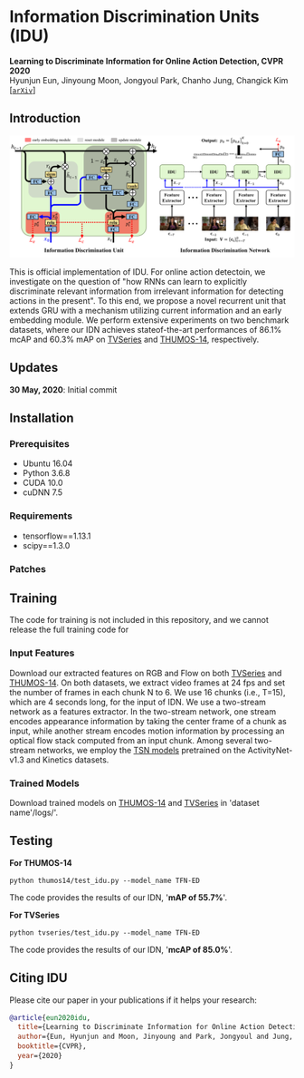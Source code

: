 # Information Discrimination Units (IDU)
**Learning to Discriminate Information for Online Action Detection, CVPR 2020**  
Hyunjun Eun, Jinyoung Moon, Jongyoul Park, Chanho Jung, Changick Kim  
[[`arXiv`](https://arxiv.org/abs/1912.04461)]

## Introduction
<div align="center">
  <img src="figures/framework.png" width="1000px" />
</div>

This is official implementation of IDU. For online action detectoin, we investigate on the question of "how RNNs can learn to explicitly discriminate relevant information from irrelevant information for detecting actions in the present". To this end, we propose a novel recurrent unit that extends GRU with a mechanism utilizing current information and an early embedding module. We perform extensive experiments on two benchmark datasets, where our IDN achieves stateof-the-art performances of 86.1% mcAP and 60.3% mAP on [TVSeries](https://homes.esat.kuleuven.be/psi-archive/rdegeest/TVSeries.html) and [THUMOS-14](https://www.crcv.ucf.edu/THUMOS14/), respectively.

## Updates
**30 May, 2020**: Initial commit

## Installation

### Prerequisites
- Ubuntu 16.04  
- Python 3.6.8   
- CUDA 10.0  
- cuDNN 7.5

### Requirements
- tensorflow==1.13.1  
- scipy==1.3.0  

### Patches

## Training
The code for training is not included in this repository, and we cannot release the full training code for

### Input Features
Download our extracted features on RGB and Flow on both [TVSeries](https://homes.esat.kuleuven.be/psi-archive/rdegeest/TVSeries.html) and [THUMOS-14](https://www.crcv.ucf.edu/THUMOS14/). On both datasets, we extract video frames at 24 fps and set the number of frames in each chunk N to 6. We use 16 chunks (i.e., T=15), which are 4 seconds long, for the input of IDN. We use a two-stream network as a features extractor. In the two-stream network, one stream encodes appearance information by taking the center frame of a chunk as input, while another stream encodes motion information by processing an optical flow stack computed from an input chunk. Among several two-stream networks, we employ the [TSN models](https://github.com/yjxiong/anet2016-cuhk) pretrained on the ActivityNet-v1.3 and Kinetics datasets.


### Trained Models
Download trained models on [THUMOS-14](https://drive.google.com/uc?export=download&confirm=8b-Z&id=1DUpOzbLG-8ptpPVJrzsRiKFRIaO1FBcs) and [TVSeries](https://drive.google.com/uc?export=download&confirm=A33G&id=1zJ7EfhQg91XVrV9ryjvmcoyQDEl3U_Fn) in 'dataset name'/logs/'.

## Testing

__For THUMOS-14__  
```
python thumos14/test_idu.py --model_name TFN-ED
```
The code provides the results of our IDN, '__mAP of 55.7%__'.  

__For TVSeries__  
```
python tvseries/test_idu.py --model_name TFN-ED
```
The code provides the results of our IDN, '__mcAP of 85.0%__'.  

## Citing IDU
Please cite our paper in your publications if it helps your research:

```BibTeX
@article{eun2020idu,
  title={Learning to Discriminate Information for Online Action Detection},
  author={Eun, Hyunjun and Moon, Jinyoung and Park, Jongyoul and Jung, Chanho and Kim, Changick},
  booktitle={CVPR},
  year={2020}
} 
```
